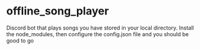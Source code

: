 # offline_song_player
Discord bot that plays songs you have stored in your local directory. Install the node_modules, then configure the config.json file and you should be good to go
